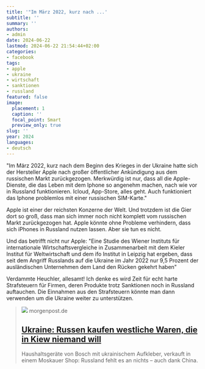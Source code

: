 ```yaml
---
title: '"Im März 2022, kurz nach ...'
subtitle: ''
summary: ''
authors:
- admin
date: 2024-06-22
lastmod: 2024-06-22 21:54:44+02:00
categories:
- facebook
tags:
- apple
- ukraine
- wirtschaft
- sanktionen
- russland
featured: false
image:
  placement: 1
  caption: ''
  focal_point: Smart
  preview_only: true
slug: ''
year: 2024
languages:
- deutsch
---
```


"Im März 2022, kurz nach dem Beginn des Krieges in der Ukraine hatte sich der Hersteller Apple nach großer öffentlicher Ankündigung aus dem russischen Markt zurückgezogen. Merkwürdig ist nur, dass all die Apple-Dienste, die das Leben mit dem Iphone so angenehm machen, nach wie vor in Russland funktionieren. Icloud, App-Store, alles geht. Auch funktioniert das Iphone problemlos mit einer russischen SIM-Karte."

Apple ist einer der reichsten Konzerne der Welt. Und trotzdem ist die Gier dort so groß, dass man sich immer noch nicht komplett vom russischen Markt zurückgezogen hat. Apple könnte ohne Probleme verhindern, dass sich iPhones in Russland nutzen lassen. Aber sie tun es nicht. 

Und das betrifft nicht nur Apple: "Eine Studie des Wiener Instituts für internationale Wirtschaftsvergleiche in Zusammenarbeit mit dem Kieler Institut für Weltwirtschaft und dem ifo Institut in Leipzig hat ergeben, dass seit dem Angriff Russlands auf die Ukraine im Jahr 2022 nur 9,5 Prozent der ausländischen Unternehmen dem Land den Rücken gekehrt haben"

Verdammte Heuchler, allesamt! Ich denke es wird Zeit für echt harte Strafsteuern für Firmen, deren Produkte trotz Sanktionen noch in Russland auftauchen. Die Einnahmen aus den Strafsteuern könnte man dann verwenden um die Ukraine weiter zu unterstützen.
> [![](https://img.sparknews.funkemedien.de/242635166/242635166_1719045367_v16_9_1600.jpeg)](https://www.morgenpost.de/politik/article242635168/Russen-kaufen-westliche-Waren-die-in-Kiew-niemand-will.html)
> morgenpost.de
> ## [Ukraine: Russen kaufen westliche Waren, die in Kiew niemand will](https://www.morgenpost.de/politik/article242635168/Russen-kaufen-westliche-Waren-die-in-Kiew-niemand-will.html)
>
>Haushaltsgeräte von Bosch mit ukrainischem Aufkleber, verkauft in einem Moskauer Shop: Russland fehlt es an nichts – auch dank China.